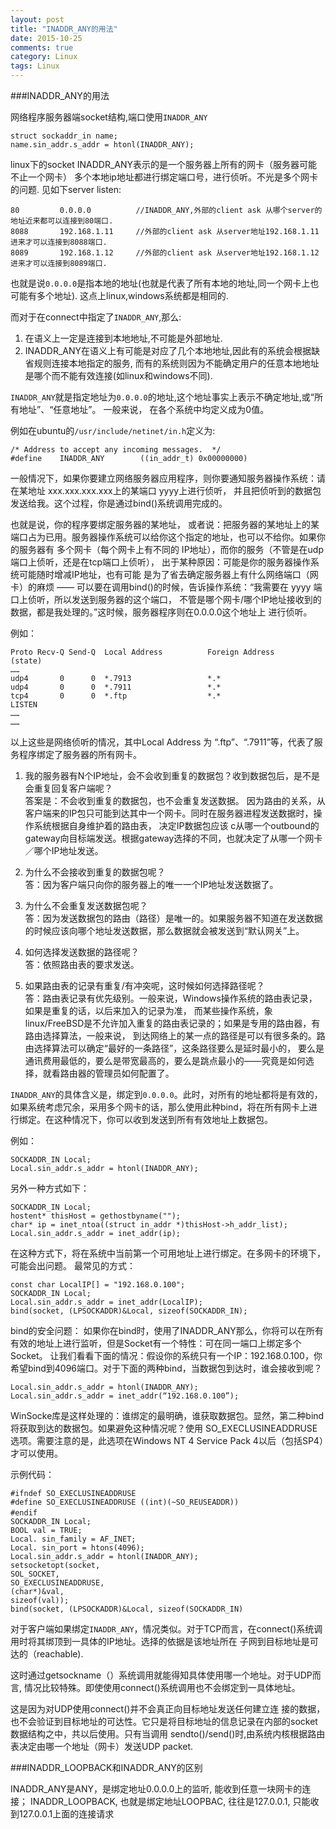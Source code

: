 ```yaml
---
layout: post
title: "INADDR_ANY的用法"
date: 2015-10-25
comments: true
category: Linux
tags: Linux
---
```


###INADDR_ANY的用法

网络程序服务器端socket结构,端口使用`INADDR_ANY`  

```
struct sockaddr_in name;
name.sin_addr.s_addr = htonl(INADDR_ANY);
```

linux下的socket INADDR_ANY表示的是一个服务器上所有的网卡（服务器可能不止一个网卡） 多个本地ip地址都进行绑定端口号，进行侦听。不光是多个网卡的问题. 见如下server listen:

```
80         0.0.0.0          //INADDR_ANY,外部的client ask 从哪个server的地址近来都可以连接到80端口.
8088       192.168.1.11     //外部的client ask 从server地址192.168.1.11进来才可以连接到8088端口.
8089       192.168.1.12     //外部的client ask 从server地址192.168.1.12进来才可以连接到8089端口.
```

也就是说`0.0.0.0`是指本地的地址(也就是代表了所有本地的地址,同一个网卡上也可能有多个地址). 这点上linux,windows系统都是相同的.

而对于在connect中指定了`INADDR_ANY`,那么:  
1. 在语义上一定是连接到本地地址,不可能是外部地址.  
2. INADDR_ANY在语义上有可能是对应了几个本地地址,因此有的系统会根据缺省规则连接本地指定的服务, 而有的系统则因为不能确定用户的任意本地地址是哪个而不能有效连接(如linux和windows不同).

`INADDR_ANY`就是指定地址为`0.0.0.0`的地址,这个地址事实上表示不确定地址,或“所有地址”、“任意地址”。 一般来说， 在各个系统中均定义成为0值。

例如在ubuntu的`/usr/include/netinet/in.h`定义为:  

```
/* Address to accept any incoming messages.  */
#define    INADDR_ANY        ((in_addr_t) 0x00000000)
```

一般情况下，如果你要建立网络服务器应用程序，则你要通知服务器操作系统：请在某地址 xxx.xxx.xxx.xxx上的某端口 yyyy上进行侦听， 并且把侦听到的数据包发送给我。这个过程，你是通过bind()系统调用完成的。  

也就是说，你的程序要绑定服务器的某地址， 或者说：把服务器的某地址上的某端口占为已用。服务器操作系统可以给你这个指定的地址，也可以不给你。如果你的服务器有 多个网卡（每个网卡上有不同的 IP地址），而你的服务（不管是在udp端口上侦听，还是在tcp端口上侦听）， 出于某种原因：可能是你的服务器操作系统可能随时增减IP地址，也有可能 是为了省去确定服务器上有什么网络端口（网卡）的麻烦 —— 可以要在调用bind()的时候，告诉操作系统：“我需要在 yyyy 端口上侦听，所以发送到服务器的这个端口， 不管是哪个网卡/哪个IP地址接收到的数据，都是我处理的。”这时候，服务器程序则在0.0.0.0这个地址上 进行侦听。

例如：

```
Proto Recv-Q Send-Q  Local Address          Foreign Address        (state)
……
udp4       0      0  *.7913                 *.*                    
udp4       0      0  *.7911                 *.*
tcp4       0      0  *.ftp                  *.*                    LISTEN
……
……
```

以上这些是网络侦听的情况，其中Local Address 为 “.ftp”、“.7911”等，代表了服务程序绑定了服务器的所有网卡。

1. 我的服务器有N个IP地址，会不会收到重复的数据包？收到数据包后，是不是会重复回复客户端呢？  
答案是：不会收到重复的数据包，也不会重复发送数据。 因为路由的关系，从客户端来的IP包只可能到达其中一个网卡。同时在服务器进程发送数据时，操作系统根据自身维护着的路由表， 决定IP数据包应该 c从哪一个outbound的gateway向目标端发送。根据gateway选择的不同，也就决定了从哪一个网卡／哪个IP地址发送。

2. 为什么不会接收到重复的数据包呢？  
答：因为客户端只向你的服务器上的唯一一个IP地址发送数据了。

3. 为什么不会重复发送数据包呢？  
答：因为发送数据包的路由（路径）是唯一的。如果服务器不知道在发送数据的时候应该向哪个地址发送数据，那么数据就会被发送到“默认网关”上。

4. 如何选择发送数据的路径呢？  
答：依照路由表的要求发送。

5. 如果路由表的记录有重复/有冲突呢，这时候如何选择路径呢？  
答：路由表记录有优先级别。一般来说，Windows操作系统的路由表记录，如果是重复的话，以后来加入的记录为准， 而某些操作系统，象linux/FreeBSD是不允许加入重复的路由表记录的；如果是专用的路由器，有路由选择算法，一般来说， 到达网络上的某一点的路径是可以有很多条的。路由选择算法可以确定“最好的一条路径”，这条路径要么是延时最小的， 要么是通讯费用最低的，要么是带宽最高的，要么是跳点最小的——究竟是如何选择，就看路由器的管理员如何配置了。

`INADDR_ANY`的具体含义是，绑定到`0.0.0.0`。此时，对所有的地址都将是有效的，如果系统考虑冗余，采用多个网卡的话，那么使用此种bind，将在所有网卡上进行绑定。在这种情况下，你可以收到发送到所有有效地址上数据包。

例如：

```
SOCKADDR_IN Local;
Local.sin_addr.s_addr = htonl(INADDR_ANY);
```

另外一种方式如下：

```
SOCKADDR_IN Local;
hostent* thisHost = gethostbyname("");
char* ip = inet_ntoa((struct in_addr *)thisHost->h_addr_list);
Local.sin_addr.s_addr = inet_addr(ip);
```

在这种方式下，将在系统中当前第一个可用地址上进行绑定。在多网卡的环境下，可能会出问题。
最常见的方式：

```
const char LocalIP[] = "192.168.0.100";
SOCKADDR_IN Local;
Local.sin_addr.s_addr = inet_addr(LocalIP);
bind(socket, (LPSOCKADDR)&Local, sizeof(SOCKADDR_IN);
```

bind的安全问题：
如果你在bind时，使用了INADDR_ANY那么，你将可以在所有有效的地址上进行监听，但是Socket有一个特性：可在同一端口上绑定多个Socket。
让我们看看下面的情况：假设你的系统只有一个IP：192.168.0.100，你希望bind到4096端口。对于下面的两种bind，当数据包到达时，谁会接收到呢？

```
Local.sin_addr.s_addr = htonl(INADDR_ANY);
Local.sin_addr.s_addr = inet_addr(“192.168.0.100”);
```

WinSocke库是这样处理的：谁绑定的最明确，谁获取数据包。显然，第二种bind将获取到达的数据包。如果避免这种情况呢？使用 SO_EXECLUSINEADDRUSE选项。需要注意的是，此选项在Windows NT 4 Service Pack 4以后（包括SP4）才可以使用。

示例代码： 

```
#ifndef SO_EXECLUSINEADDRUSE
#define SO_EXECLUSINEADDRUSE ((int)(~SO_REUSEADDR))
#endif 　　
SOCKADDR_IN Local;
BOOL val = TRUE;
Local. sin_family = AF_INET;
Local. sin_port = htons(4096);
Local.sin_addr.s_addr = htonl(INADDR_ANY);
setsocketopt(socket,
SOL_SOCKET,
SO_EXECLUSINEADDRUSE,
(char*)&val,
sizeof(val));
bind(socket, (LPSOCKADDR)&Local, sizeof(SOCKADDR_IN)
```

对于客户端如果绑定`INADDR_ANY`，情况类似。对于TCP而言，在connect()系统调用时将其绑顶到一具体的IP地址。选择的依据是该地址所在 子网到目标地址是可达的（reachable).   

这时通过getsockname（）系统调用就能得知具体使用哪一个地址。对于UDP而言, 情况比较特殊。即使使用connect()系统调用也不会绑定到一具体地址。  

这是因为对UDP使用connect()并不会真正向目标地址发送任何建立连 接的数据，也不会验证到目标地址的可达性。它只是将目标地址的信息记录在内部的socket数据结构之中，共以后使用。只有当调用 sendto()/send()时,由系统内核根据路由表决定由哪一个地址（网卡）发送UDP packet.

###INADDR_LOOPBACK和INADDR_ANY的区别

INADDR_ANY是ANY，是绑定地址0.0.0.0上的监听, 能收到任意一块网卡的连接； INADDR_LOOPBACK, 也就是绑定地址LOOPBAC, 往往是127.0.0.1, 只能收到127.0.0.1上面的连接请求